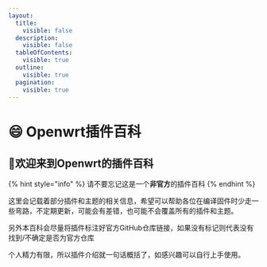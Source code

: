 ```yaml
---
layout:
  title:
    visible: false
  description:
    visible: false
  tableOfContents:
    visible: true
  outline:
    visible: true
  pagination:
    visible: true
---
```


# 😄 Openwrt插件百科

## :tada:欢迎来到Openwrt的插件百科

{% hint style="info" %}
请不要忘记这是一个**非官方**的插件百科
{% endhint %}



这里会记载着部分插件和主题的相关信息，希望可以帮助各位在编译固件时少走一些弯路，不定期更新，可能会有差错，也可能不会覆盖所有的插件和主题。

另外本百科会尽量将插件标注好官方GitHub仓库链接，如果没有标记则代表没有找到/不确定是否为官方仓库

个人精力有限，所以插件介绍就一句话概括了，如感兴趣可以自行上手使用。
